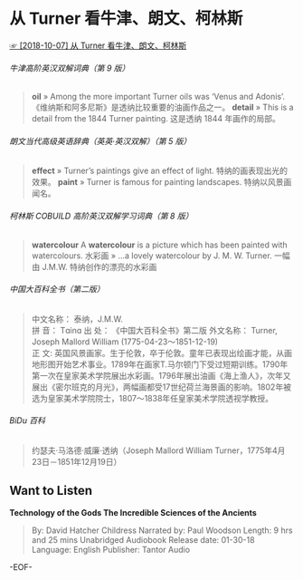 # 从 Turner 看牛津、朗文、柯林斯
[☞ [2018-10-07] 从 Turner 看牛津、朗文、柯林斯 ](https://mp.weixin.qq.com/s/YV9po4KHfKs5Y37tsqeJtg)  

###### 牛津高阶英汉双解词典（第 9 版）
>**oil**
» Among the more important Turner oils was ‘Venus and Adonis’. 《维纳斯和阿多尼斯》是透纳比较重要的油画作品之一。
**detail**
» This is a detail from the 1844 Turner painting. 这是透纳 1844 年画作的局部。


###### 朗文当代高级英语辞典（英英·英汉双解）（第 5 版）
>**effect**
» Turner’s paintings give an effect of light. 特纳的画表现出光的效果。
**paint**
» Turner is famous for painting landscapes. 特纳以风景画闻名。


###### 柯林斯 COBUILD 高阶英汉双解学习词典（第 8 版）
>**watercolour**
A **watercolour** is a picture which has been painted with watercolours. 水彩画
» ...a lovely watercolour by J. M. W. Turner. 一幅由 J.M.W. 特纳创作的漂亮的水彩画


###### 中国大百科全书（第二版）
>中文名称： 泰纳，J.M.W.    
拼    音： Tɑinɑ 出    处： 《中国大百科全书》第二版
外文名称： Turner, Joseph Mallord William (1775-04-23～1851-12-19)   
正    文: 英国风景画家。生于伦敦，卒于伦敦。童年已表现出绘画才能，从画地形图开始艺术事业。1789年在画家T.马尔顿门下受过短期训练。1790年第一次在皇家美术学院展出水彩画。1796年展出油画《海上渔人》，次年又展出《密尔班克的月光》，两幅画都受17世纪荷兰海景画的影响。1802年被选为皇家美术学院院士，1807～1838年任皇家美术学院透视学教授。

###### BiDu 百科
>约瑟夫·马洛德·威廉·透纳（Joseph Mallord William Turner，1775年4月23日－1851年12月19日）


## Want to Listen
**Technology of the Gods
The Incredible Sciences of the Ancients**
>By: David Hatcher Childress
Narrated by: Paul Woodson
Length: 9 hrs and 25 mins
Unabridged Audiobook
Release date: 01-30-18
Language: English
Publisher: Tantor Audio


-EOF-
